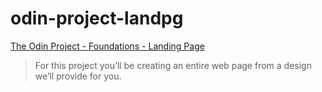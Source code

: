 # odin-project-landpg
[The Odin Project - Foundations - Landing Page](https://www.theodinproject.com/lessons/foundations-landing-page)

> For this project you’ll be creating an entire web page from a design we’ll provide for you.
